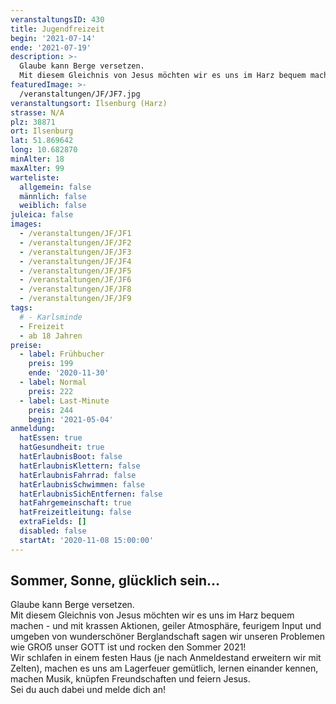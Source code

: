 ```yaml
---
veranstaltungsID: 430
title: Jugendfreizeit
begin: '2021-07-14'
ende: '2021-07-19'
description: >-
  Glaube kann Berge versetzen.  
  Mit diesem Gleichnis von Jesus möchten wir es uns im Harz bequem machen - und mit krassen Aktionen, geiler Atmosphäre, feurigem Input und umgeben von wunderschöner Berglandschaft sagen wir unseren Problemen wie GROẞ unser GOTT ist und rocken den Sommer 2021!
featuredImage: >-
  /veranstaltungen/JF/JF7.jpg
veranstaltungsort: Ilsenburg (Harz)
strasse: N/A
plz: 38871
ort: Ilsenburg
lat: 51.869642
long: 10.682870
minAlter: 18
maxAlter: 99
warteliste:
  allgemein: false
  männlich: false
  weiblich: false
juleica: false
images:
  - /veranstaltungen/JF/JF1
  - /veranstaltungen/JF/JF2
  - /veranstaltungen/JF/JF3
  - /veranstaltungen/JF/JF4
  - /veranstaltungen/JF/JF5
  - /veranstaltungen/JF/JF6
  - /veranstaltungen/JF/JF8
  - /veranstaltungen/JF/JF9
tags:
  # - Karlsminde
  - Freizeit
  - ab 18 Jahren
preise:
  - label: Frühbucher
    preis: 199
    ende: '2020-11-30'
  - label: Normal
    preis: 222
  - label: Last-Minute
    preis: 244
    begin: '2021-05-04'
anmeldung:
  hatEssen: true
  hatGesundheit: true
  hatErlaubnisBoot: false
  hatErlaubnisKlettern: false
  hatErlaubnisFahrrad: false
  hatErlaubnisSchwimmen: false
  hatErlaubnisSichEntfernen: false
  hatFahrgemeinschaft: true
  hatFreizeitleitung: false
  extraFields: []
  disabled: false
  startAt: '2020-11-08 15:00:00'
---
```


## Sommer, Sonne, glücklich sein…

Glaube kann Berge versetzen.  
Mit diesem Gleichnis von Jesus möchten wir es uns im Harz bequem machen - und mit krassen Aktionen, geiler Atmosphäre, feurigem Input und umgeben von wunderschöner Berglandschaft sagen wir unseren Problemen wie GROẞ unser GOTT ist und rocken den Sommer 2021!  
Wir schlafen in einem festen Haus (je nach Anmeldestand erweitern wir mit Zelten), machen es uns am Lagerfeuer gemütlich, lernen einander kennen, machen Musik, knüpfen Freundschaften und feiern Jesus.  
Sei du auch dabei und melde dich an!
